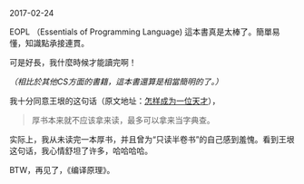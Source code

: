2017-02-24

EOPL （Essentials of Programming Language) 這本書真是太棒了。簡單易懂，知識點承接連貫。

可是好長，我什麼時候才能讀完啊！

_（相比於其他CS方面的書籍，這本書還算是相當簡明的了。）_


我十分同意王垠的这句话（原文地址：<a href="http://www.yinwang.org/blog-cn/2014/08/11/genius">怎样成为一位天才</a>），

> 厚书本来就不应该拿来读，最多可以拿来当字典查。


实际上，我从未读完一本厚书，并且曾为“只读半卷书”的自己感到羞愧。看到王垠这句话，我心情舒坦了许多，哈哈哈哈。


BTW，再见了，《编译原理》。
